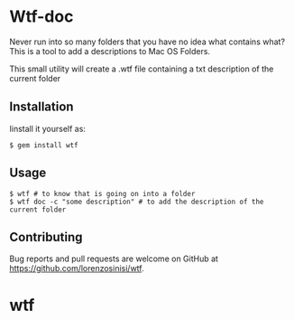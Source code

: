 # Wtf-doc

Never run into so many folders that you have no idea what contains what? This is a tool to add a descriptions to Mac OS Folders. 

This small utility will create a .wtf file containing a txt description of the current folder


## Installation

Iinstall it yourself as:

    $ gem install wtf

## Usage

    $ wtf # to know that is going on into a folder
    $ wtf doc -c "some description" # to add the description of the current folder


## Contributing

Bug reports and pull requests are welcome on GitHub at https://github.com/lorenzosinisi/wtf.

# wtf

